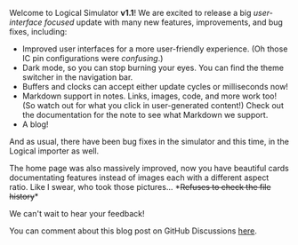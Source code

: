 Welcome to Logical Simulator **v1.1**! We are excited to release a big _user-interface focused_ update with many new features, improvements, and bug fixes, including:

- Improved user interfaces for a more user-friendly experience. (Oh those IC pin configurations were _confusing_.)
- Dark mode, so you can stop burning your eyes. You can find the theme switcher in the navigation bar.
- Buffers and clocks can accept either update cycles or milliseconds now!
- Markdown support in notes. Links, images, code, and more work too! (So watch out for what you click in user-generated content!) Check out the documentation for the note to see what Markdown we support.
- A blog!

And as usual, there have been bug fixes in the simulator and this time, in the Logical importer as well.

The home page was also massively improved, now you have beautiful cards documentating features instead of images each with a different aspect ratio. Like I swear, who took those pictures... \*~~Refuses to check the file history~~\*

We can't wait to hear your feedback!

You can comment about this blog post on GitHub Discussions [here](https://github.com/LogicalSimulator/LogicalSimulatorCommunity/discussions/14).
